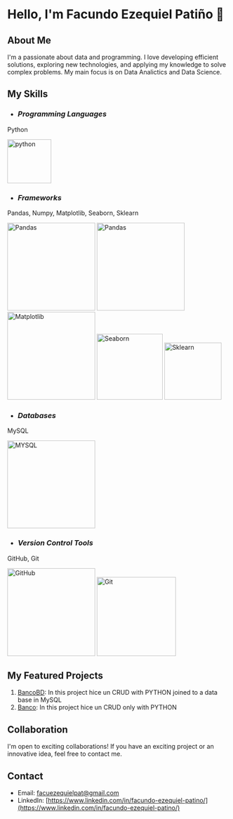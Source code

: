 # Hello, I'm Facundo Ezequiel Patiño 👋

## About Me
I'm a passionate about data and programming. I love developing efficient solutions, exploring new technologies, and applying my knowledge to solve complex problems. My main focus is on Data Analictics and Data Science.

## My Skills

- ### _Programming Languages_

Python

[<img src="https://cdn.iconscout.com/icon/free/png-256/python-3521655-2945099.png" alt="python" width="100">](https://docs.python.org/3/library/index.html)

- ### _Frameworks_

Pandas, Numpy, Matplotlib, Seaborn, Sklearn

[<img src="https://upload.wikimedia.org/wikipedia/commons/thumb/e/ed/Pandas_logo.svg/1920px-Pandas_logo.svg.png" alt="Pandas" width="200">](https://pandas.pydata.org/)
[<img src="https://github.com/user-attachments/assets/eff3e6b3-8dc8-404c-940b-38a325fbf3e0" alt="Pandas" width="200">](https://numpy.org/)
[<img src="https://github.com/user-attachments/assets/60f35cee-c39a-4667-b358-fb4e28390d99" alt="Matplotlib" width="200">](https://matplotlib.org/)
[<img src="https://github.com/user-attachments/assets/72513e2d-2be6-4e76-ad0d-364787fa4360" alt="Seaborn" width="150">](https://seaborn.pydata.org/)
[<img src="https://github.com/user-attachments/assets/0d89f09a-4fa1-4e13-9044-9165c3738c0b" alt="Sklearn" width="130">](https://scikit-learn.org/stable/)

- ### _Databases_ 

MySQL

[<img src="https://github.com/user-attachments/assets/157cc565-3bfb-44dc-aebb-aafdd5c874ff" alt="MYSQL" width="200">](https://www.mysql.com/)

- ### _Version Control Tools_

GitHub, Git

[<img src="https://github.com/user-attachments/assets/a4eb4cca-d6e8-4aac-a7b3-fdf19eebaa08" alt="GitHub" width="200">](https://github.com/)
[<img src="https://github.com/user-attachments/assets/ee199807-1666-40d0-82c3-2159413f9e69" alt="Git" width="180">](https://git-scm.com/)





## My Featured Projects
1. [BancoBD](https://github.com/facuezequielpat/BANCOBDD): In this project hice un CRUD with PYTHON joined to a data base in MySQL 
2. [Banco](https://github.com/facuezequielpat/BANCO): In this project hice un CRUD only with PYTHON


## Collaboration
I'm open to exciting collaborations! If you have an exciting project or an innovative idea, feel free to contact me.

## Contact
- Email: [facuezequielpat@gmail.com](facuezequielpat@gmail.com)
- LinkedIn: [https://www.linkedin.com/in/facundo-ezequiel-patino/](https://www.linkedin.com/in/facundo-ezequiel-patino/)


<!--<div id='header' align='center' >
  <h1> Hi there my name is Facundo Ezequiel Patiño👋</h1>
  <img src="https://tenor.com/es/view/devoloper-gif-21370391" width="200" >
  <h3 align='center'></h3>
</div>
-->



<!--
**facuezequielpat/facuezequielpat** is a ✨ _special_ ✨ repository because its `README.md` (this file) appears on your GitHub profile.

Here are some ideas to get you started:

- 🔭 I’m currently working on ...
- 🌱 I’m currently learning ...
- 👯 I’m looking to collaborate on ...
- 🤔 I’m looking for help with ...
- 💬 Ask me about ...
- 📫 How to reach me: ...
- 😄 Pronouns: ...
- ⚡ Fun fact: ...
-->
